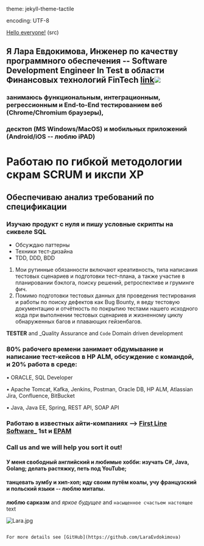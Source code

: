 theme: jekyll-theme-tactile

encoding: UTF-8

[Hello everyone!](https://github.com/LaraEvdokimova/1st.github.io/blob/master/Lara.JPG?raw=true) (src)

## Я Лара Евдокимова, Инженер по качеству программного обеспечения -- Software Development Engineer In Test в области Финансовых технологий FinTech [link](https://github.com/LaraEvdokimova/lara.cv/blob/master/Lara.JPG?raw=true)![](src)
### занимаюсь функциональным, интеграционным, регрессионным и End-to-End тестированием веб (Chrome/Chromium браузеры), 
### десктоп (MS Windows/MacOS) и мобильных приложений (Android/iOS -- люблю iPAD)
# Работаю по гибкой методологии скрам SCRUM и икспи XP
## Обеспечиваю анализ требований по спецификации
### Изучаю продукт с нуля и пишу условные скрипты на сиквеле SQL

- Обсуждаю паттерны
- Техники тест-дизайна
- TDD, DDD, BDD

1. Мои рутинные обязанности включают креативность, типа написания тестовых сценариев и подготовки тест-плана, а также 
участие в планировании бэклога, поиску решений, ретроспективе и груминге фич.
2. Помимо подготовки тестовых данных для проведения тестирования и работы по поиску дефектов как Bug Bounty, 
я веду тестовую документацию и отчётность по покрытию тестами нашего исходного кода при выполнении тестовых сценариев и 
жизненному циклу обнаруженных багов и плавающих гейзенбагов.

**TESTER** and _Quality Assurance and `Code` Domain driven development


### 80% рабочего времени занимает обдумывание и написание тест-кейсов в HP ALM, обсуждение с командой, и 20% работа в среде:

•	ORACLE, SQL Developer

•	Apache Tomcat, Kafka, Jenkins, Postman, Oracle DB,  HP ALM,  Atlassian Jira, Confluence, BitBucket

•	Java, Java EE, Spring, REST API, SOAP API

### Работаю в известных айти-компаниях --> [First Line Software_](https://firstlinesoftware.com/) 1st и [EPAM](https://www.epam.com/)
### Call us and we will help you sort it out!

#### У меня свободный английский и любимые хобби: изучать C#, Java, Golang; делать растяжку, петь под YouTube; 
#### танцевать зумбу и хип-хоп; иду своим путём коалы, учу французский и польский языки -- люблю митапы.

**люблю сарказм** and _яркое будущее_ and `насыщенное счастьем настоящее` text

![Lara.jpg](src)
```

For more details see [GitHub](https://github.com/LaraEvdokimova)
